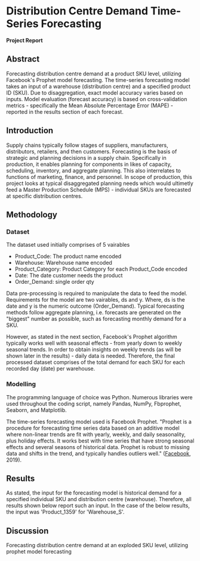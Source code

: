 # Distribution Centre Demand Time-Series Forecasting
**Project Report**

## Abstract
Forecasting distribution centre demand at a product SKU level, utilizing Facebook's Prophet model forecasting. The time-series forecasting model takes an input of a warehouse (distribution centre) and a specified product ID (SKU). Due to disaggregation, exact model accuracy varies based on inputs. Model evaluation (forecast accuracy) is based on cross-validation metrics - specifically the Mean Absolute Percentage Error (MAPE) - reported in the results section of each forecast.

## Introduction
Supply chains typically follow stages of suppliers, manufacturers, distributors, retailers, and then customers. Forecasting is the basis of strategic and planning decisions in a supply chain. Specifically in production, it enables planning for components in likes of capacity, scheduling, inventory, and aggregate planning. This also interrelates to functions of marketing, finance, and personnel. In scope of production, this project looks at typical disaggregated planning needs which would ultimetly feed a Master Production Schedule (MPS) - individual SKUs are forecasted at specific distribution centres.

## Methodology
### Dataset
The dataset used initially comprises of 5 vairables 
* Product_Code: The product name encoded
* Warehouse: Warehouse name encoded
* Product_Category: Product Category for each Product_Code encoded
* Date: The date customer needs the product
* Order_Demand: single order qty

Data pre-processing is required to manipulate the data to feed the model. Requirements for the model are two vairables, ds and y. Where, ds is the date and y is the numeric outcome (Order_Demand). Typical forecasting methods follow aggregate planning, i.e. forecasts are generated on the "biggest" number as possible, such as forecasting monthly demand for a SKU. 

However, as stated in the next section, Facebook's Prophet algorithm typically works well with seasonal effects - from yearly down to weekly seasonal trends. In order to obtain insights on weekly trends (as will be shown later in the results) - daily data is needed. Therefore, the final processed dataset comprises of the total demand for each SKU for each recorded day (date) per warehouse. 

### Modelling
The programming language of choice was Python. Numerous libraries were used throughout the coding script, namely Pandas, NumPy, Fbprophet, Seaborn, and Matplotlib.

The time-series forecasting model used is Facebook Prophet. "Prophet is a procedure for forecasting time series data based on an additive model where non-linear trends are fit with yearly, weekly, and daily seasonality, plus holiday effects. It works best with time series that have strong seasonal effects and several seasons of historical data. Prophet is robust to missing data and shifts in the trend, and typically handles outliers well." ([Facebook](https://facebook.github.io/prophet/), 2019).

## Results
As stated, the input for the forecasting model is historical demand for a specified individual SKU and distribution centre (warehouse). Therefore, all results shown below report such an input. In the case of the below results, the input was 'Product_1359' for 'Warehouse_S'. 


## Discussion

Forecasting distribution centre demand at an exploded SKU level, utilizing prophet model forecasting
